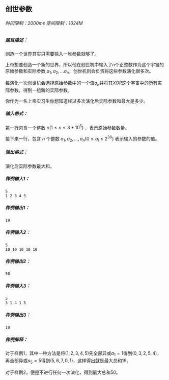 ## 创世参数

###### 时间限制：2000ms 空间限制：1024M

##### 题目描述：

创造一个世界其实只需要输入一堆参数就够了。

上帝想要创造一个新的世界，所以他在创世机中输入了$n$个正整数作为这个宇宙的原始参数和实际参数,$a_{1}, a_{2}, ...  a_{n}$，创世机则会负责将这些参数演化很多次。

每演化一次创世机会选择原始参数中的一个值$a_{i}$,并将其$XOR$这个宇宙中的所有实际参数，得到一组新的实际参数。

你作为一名上帝实习生你想知道经过多次演化后实际参数和最大是多少。

##### 输入格式：

第一行包含一个整数 $n (1 \leq n \leq 3*10^5)$ ，表示原始参数数量。

接下来一行，包含 $n$ 个整数 $a_{1}, a_{2}, ... , a_{n} (0 \leq a_{i} \leq 2^{30})$ 表示输入的参数的值。

##### 输出格式：
演化后实际参数最大和。
##### 样例输入1：

```
5
1 2 3 4 5
```

##### 样例输出1：

```
19
```

##### 样例输入2：

```
5
10 10 10 10 10
```

##### 样例输出2：

```
50
```


##### 样例输入3：

```
5
3 1 4 1 5
```

##### 样例输出3：

```
18
```
##### 样例解释：
对于样例$1$，其中一种方法是将$(1,2,3,4,5)$先全部异或$a_{1}=1$得到$(0,3,2,5,4)$，再全部异或$a_{5}=5$得到$(5,6,7,0,1)$，这样得出就是最大总和$19$。

对于样例$2$，便是不进行任何一次演化，得到最大总和$50$。


